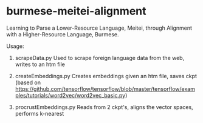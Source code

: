 # burmese-meitei-alignment
Learning to Parse a Lower-Resource Language, Meitei, through Alignment with a Higher-Resource Language, Burmese.


Usage:

1. scrapeData.py
Used to scrape foreign language data from the web, writes to an htm file

2. createEmbeddings.py
Creates embeddings given an htm file, saves ckpt
(based on https://github.com/tensorflow/tensorflow/blob/master/tensorflow/examples/tutorials/word2vec/word2vec_basic.py)

3. procrustEmbeddings.py
Reads from 2 ckpt's, aligns the vector spaces, performs k-nearest
